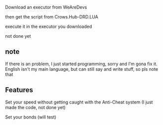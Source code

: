 Download an executor from WeAreDevs


then get the script from Crows.Hub-DRD.LUA


execute it in the executor you downloaded


not done yet


note
--------------
 If there is an problem, I just started programming, sorry and I'm gona fix it.
English isn't my main language, but can still say and write stuff, so pls note that

Features
-------------------
Set your speed without getting caught with the Anti-Cheat system (I just made the code, not done yet)

Set your bonds (will test)
